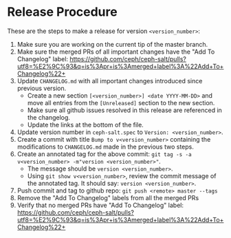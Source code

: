 # Release Procedure

These are the steps to make a release for version `<version_number>`:

1. Make sure you are working on the current tip of the master branch.
2. Make sure the merged PRs of all important changes have the "Add To Changelog" label:
   https://github.com/ceph/ceph-salt/pulls?utf8=%E2%9C%93&q=is%3Apr+is%3Amerged+label%3A%22Add+To+Changelog%22+
3. Update `CHANGELOG.md` with all important changes introduced since previous version.
    - Create a new section `[<version_number>] <date YYYY-MM-DD>` and move all entries
      from the `[Unreleased]` section to the new section.
    - Make sure all github issues resolved in this release are referenced in the changelog.
    - Update the links at the bottom of the file.
4. Update version number in `ceph-salt.spec` to `Version: <version_number>`.
5. Create a commit with title `Bump to v<version_number>` containing the
   modifications to `CHANGELOG.md` made in the previous two steps.
6. Create an annotated tag for the above commit: `git tag -s -a v<version_number> -m"version <version_number>"`.
    - The message should be `version <version_number>`.
    - Using `git show v<version_number>`, review the commit message of the annotated tag.
      It should say: `version <version_number>`.
7. Push commit and tag to github repo: `git push <remote> master --tags`
8. Remove the "Add To Changelog" labels from all the merged PRs
9. Verify that no merged PRs have "Add To Changelog" label:
   https://github.com/ceph/ceph-salt/pulls?utf8=%E2%9C%93&q=is%3Apr+is%3Amerged+label%3A%22Add+To+Changelog%22+
